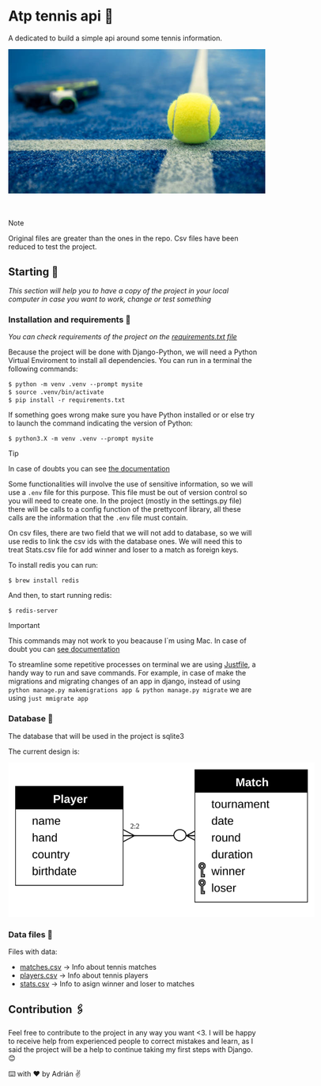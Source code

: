 # Atp tennis api 🎾

A dedicated to build a simple api around some tennis information. 
<div style='width:520px'>
    <img src='img/tennis.jpeg'>
</div>
<br>
<br>

> [!NOTE]
> Original files are greater than the ones in the repo. Csv files have been reduced to test the project.

## Starting 🚀

_This section will help you to have a copy of the project in your local computer in case you want to work, change or test something_


### Installation and requirements 🔧

_You can check requirements of the project on the [requirements.txt file](requirements.txt)_

Because the project will be done with Django-Python, we will need a Python Virtual Enviroment to install all dependencies. You can run in a terminal the following commands:

```console
$ python -m venv .venv --prompt mysite
$ source .venv/bin/activate
$ pip install -r requirements.txt
```

If something goes wrong make sure you have Python installed or or else try to launch the command indicating the version of Python:

```console
$ python3.X -m venv .venv --prompt mysite
```

> [!TIP]
> In case of doubts you can see [the documentation](https://docs.python.org/3/library/venv.html)  

Some functionalities will involve the use of sensitive information, so we will use a `.env` file for this purpose. This file must be out of version control so you will need to create one. In the project (mostly in the settings.py file) there will be calls to a config function of the prettyconf library, all these calls are the information that the `.env` file must contain.

On csv files, there are two field that we will not add to database, so we will use redis to link the csv ids with the database ones. We will need this to treat Stats.csv file for add winner and loser to a match as foreign keys.  

To install redis you can run:
```console
$ brew install redis
```
And then, to start running redis:
```console
$ redis-server
```

> [!IMPORTANT]
> This commands may not work to you beacause I´m using Mac. In case of doubt you can [see documentation](https://redis.io)

To streamline some repetitive processes on terminal we are using [Justfile](https://github.com/casey/just), a handy way to run and save commands. For example, in case of make the migrations and migrating changes of an app in django, instead of using `python manage.py makemigrations app & python manage.py migrate` we are using `just mmigrate app`

### Database 💾

The database that will be used in the project is sqlite3

The current design is:

<div style='width:620px'>
    <img src='img/atp-db.svg'>
</div>

### Data files 📑
Files with data:
- [matches.csv](atp_data/matches.csv) -> Info about tennis matches
- [players.csv](atp_data/players.csv) -> Info about tennis players
- [stats.csv](atp_data/stats.csv) -> Info to asign winner and loser to matches


## Contribution 🖇️

Feel free to contribute to the project in any way you want <3. I will be happy to receive help from experienced people to correct mistakes and learn, as I said the project will be a help to continue taking my first steps with Django. 😊

⌨️ with ❤️ by Adrián ✌️
